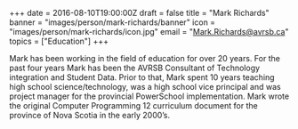 +++
date = 2016-08-10T19:00:00Z
draft = false
title = "Mark Richards"
banner = "images/person/mark-richards/banner"
icon = "images/person/mark-richards/icon.jpg"
email = "Mark.Richards@avrsb.ca"
topics = ["Education"]
+++

Mark has been working in the field of education for over 20 years. For the past four years Mark has been the AVRSB Consultant of Technology integration and Student Data. Prior to that, Mark spent 10 years teaching high school science/technology, was a high school vice principal and was project manager for the provincial PowerSchool implementation. Mark wrote the original Computer Programming 12 curriculum document for the province of Nova Scotia in the early 2000’s.
